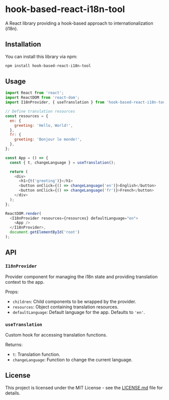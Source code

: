 # hook-based-react-i18n-tool

A React library providing a hook-based approach to internationalization (i18n).

## Installation

You can install this library via npm:

```bash
npm install hook-based-react-i18n-tool
```

## Usage

```javascript
import React from 'react';
import ReactDOM from 'react-dom';
import I18nProvider, { useTranslation } from 'hook-based-react-i18n-tool';

// Define translation resources
const resources = {
  en: {
    greeting: 'Hello, World!',
  },
  fr: {
    greeting: 'Bonjour le monde!',
  },
};

const App = () => {
  const { t, changeLanguage } = useTranslation();

  return (
    <div>
      <h1>{t('greeting')}</h1>
      <button onClick={() => changeLanguage('en')}>English</button>
      <button onClick={() => changeLanguage('fr')}>French</button>
    </div>
  );
};

ReactDOM.render(
  <I18nProvider resources={resources} defaultLanguage="en">
    <App />
  </I18nProvider>,
  document.getElementById('root')
);
```

## API

### `I18nProvider`

Provider component for managing the i18n state and providing translation context to the app.

Props:

- `children`: Child components to be wrapped by the provider.
- `resources`: Object containing translation resources.
- `defaultLanguage`: Default language for the app. Defaults to `'en'`.

### `useTranslation`

Custom hook for accessing translation functions.

Returns:

- `t`: Translation function.
- `changeLanguage`: Function to change the current language.

## License

This project is licensed under the MIT License - see the [LICENSE.md](LICENSE.md) file for details.
